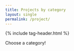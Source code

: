```yaml
---
title: Projects by category
layout: single
permalink: /project/
---
```


{% include tag-header.html %}

Choose a category!

